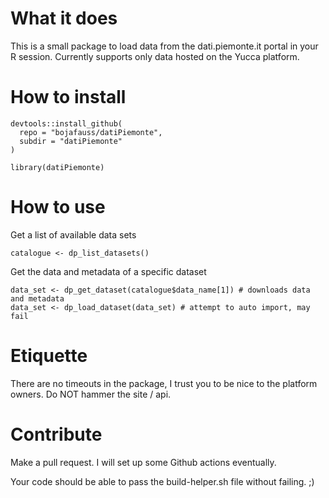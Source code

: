 # What it does

This is a small package to load data from the dati.piemonte.it portal in your R session.
Currently supports only data hosted on the Yucca platform.

# How to install

```
devtools::install_github(
  repo = "bojafauss/datiPiemonte",
  subdir = "datiPiemonte"
)

library(datiPiemonte)
```

# How to use

Get a list of available data sets

```
catalogue <- dp_list_datasets()
```

Get the data and metadata of a specific dataset

```
data_set <- dp_get_dataset(catalogue$data_name[1]) # downloads data and metadata
data_set <- dp_load_dataset(data_set) # attempt to auto import, may fail
```

# Etiquette

There are no timeouts in the package, I trust you to be nice to the platform owners.
Do NOT hammer the site / api.

# Contribute

Make a pull request.
I will set up some Github actions eventually.

Your code should be able to pass the build-helper.sh file without failing. ;)


